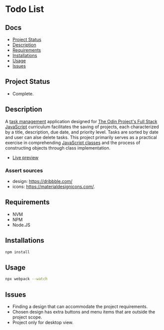 # Todo List

## Docs
- [Project Status](#project-status)
- [Description](#description)
- [Requirements](#requirements)
- [Installations](#installations)
- [Usage](#usage)
- [Issues](#issues)

## Project Status
- Complete.

## Description
A [task management](https://www.theodinproject.com/lessons/node-path-javascript-todo-list) application designed for [The Odin Project's Full Stack JavaScript](https://www.theodinproject.com/paths/full-stack-javascript) curriculum facilitates the saving of projects, each characterized by a title, description, due date, and priority level. Tasks are sorted by date and user can alse delete tasks. This project primarily serves as a practical exercise in comprehending [JavaScript classes](https://www.theodinproject.com/lessons/node-path-javascript-classes) and the process of constructing objects through class implementation.

- [Live preview](https://dr96mabuza.github.io/to-do-list/)

### Assert sources
- design: https://dribbble.com/
- icons: https://materialdesignicons.com/.

## Requirements
- NVM
- NPM
- Node.JS

## Installations
```bash
npm install
```

## Usage
```bash
npx webpack --watch
```

## Issues
- Finding a design that can accommodate the project requirements.
- Chosen design has extra buttons and menu items that are outside the project scope.
- Project only for desktop view. 